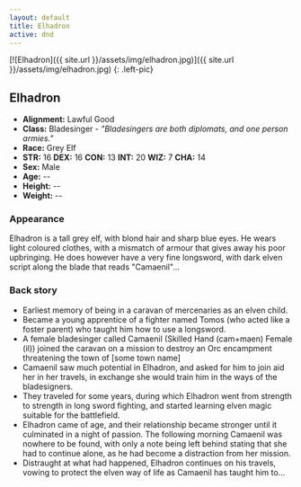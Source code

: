 ```yaml
---
layout: default
title: Elhadron
active: dnd
---
```


[![Elhadron]({{ site.url }}/assets/img/elhadron.jpg)]({{ site.url }}/assets/img/elhadron.jpg)
{: .left-pic}

## Elhadron

* **Alignment:** Lawful Good
* **Class:** Bladesinger - *"Bladesingers are both diplomats, and one person armies."*
* **Race:** Grey Elf
* **STR:** 16 **DEX:** 16 **CON:** 13 **INT:** 20 **WIZ:** 7 **CHA:** 14
* **Sex:** Male
* **Age:** --
* **Height:** --
* **Weight:** --

### Appearance

Elhadron is a tall grey elf, with blond hair and sharp blue eyes. He wears light coloured clothes, with a mismatch of armour that gives away his poor upbringing. He does however have a very fine longsword, with dark elven script along the blade that reads "Camaenil"...

### Back story

* Earliest memory of being in a caravan of mercenaries as an elven child.
* Became a young apprentice of a fighter named Tomos (who acted like a foster parent) who taught him how to use a longsword.
* A female bladesinger called Camaenil (Skilled Hand (cam+maen) Female (il)) joined the caravan on a mission to destroy an Orc encampment threatening the town of [some town name]
* Camaenil saw much potential in Elhadron, and asked for him to join aid her in her travels, in exchange she would train him in the ways of the bladesigners.
* They traveled for some years, during which Elhadron went from strength to strength in long sword fighting, and started learning elven magic suitable for the battlefield.
* Elhadron came of age, and their relationship became stronger until it culminated in a night of passion. The following morning Camaenil was nowhere to be found, with only a note being left behind stating that she had to continue alone, as he had become a distraction from her mission.
* Distraught at what had happened, Elhadron continues on his travels, vowing to protect the elven way of life as Camaenil has taught him to...

